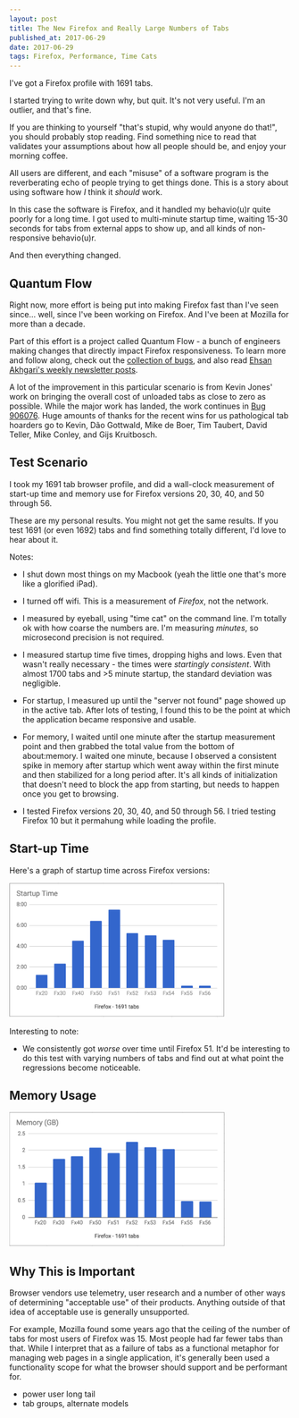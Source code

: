 ```yaml
---
layout: post
title: The New Firefox and Really Large Numbers of Tabs
published_at: 2017-06-29
date: 2017-06-29
tags: Firefox, Performance, Time Cats
---
```


I've got a Firefox profile with 1691 tabs.

I started trying to write down why, but quit. It's not very useful. I'm an outlier, and that's fine.

If you are thinking to yourself "that's stupid, why would anyone do that!", you should probably stop reading. Find something nice to read that validates your assumptions about how all people should be, and enjoy your morning coffee.

All users are different, and each "misuse" of a software program is the reverberating echo of people trying to get things done. This is a story about using software how *I* think it *should* work.

In this case the software is Firefox, and it handled my behavio(u)r quite poorly for a long time. I got used to multi-minute startup time, waiting 15-30 seconds for tabs from external apps to show up, and all kinds of non-responsive behavio(u)r.

And then everything changed.

## Quantum Flow

Right now, more effort is being put into making Firefox fast than I've seen since... well, since I've been working on Firefox. And I've been at Mozilla for more than a decade.

Part of this effort is a project called Quantum Flow - a bunch of engineers making changes that directly impact Firefox responsiveness.
To learn more and follow along, check out the [collection of bugs](), and also read [Ehsan Akhgari's weekly newsletter posts](https://ehsanakhgari.org/tag/quantumflow).

A lot of the improvement in this particular scenario is from Kevin Jones' work on bringing the overall cost of unloaded tabs as close to zero as possible.
While the major work has landed, the work continues in [Bug 906076](https://bugzilla.mozilla.org/show_bug.cgi?id=906076).
Huge amounts of thanks for the recent wins for us pathological tab hoarders go to Kevin, Dão Gottwald, Mike de Boer, Tim Taubert, David Teller, Mike Conley, and Gijs Kruitbosch.

## Test Scenario

I took my 1691 tab browser profile, and did a wall-clock measurement of start-up time and memory use for Firefox versions 20, 30, 40, and 50 through 56.

These are my personal results. You might not get the same results. If you test 1691 (or even 1692) tabs and find something totally different, I'd love to hear about it.

Notes:

* I shut down most things on my Macbook (yeah the little one that's more like a glorified iPad).

* I turned off wifi. This is a measurement of *Firefox*, not the network.

* I measured by eyeball, using "time cat" on the command line. I'm totally ok with how coarse the numbers are. I'm measuring *minutes*, so microsecond precision is not required.

* I measured startup time five times, dropping highs and lows. Even that wasn't really necessary - the times were *startingly consistent*. With almost 1700 tabs and >5 minute startup, the standard deviation was negligible.

* For startup, I measured up until the "server not found" page showed up in the active tab. After lots of testing, I found this to be the point at which the application became responsive and usable.

* For memory, I waited until one minute after the startup measurement point and then grabbed the total value from the bottom of about:memory. I waited one minute, because I observed a consistent spike in memory after startup which went away within the first minute and then stabilized for a long period after. It's all kinds of initialization that doesn't need to block the app from starting, but needs to happen once you get to browsing.

* I tested Firefox versions 20, 30, 40, and 50 through 56. I tried testing Firefox 10 but it permahung while loading the profile.

## Start-up Time

Here's a graph of startup time across Firefox versions:

<img src="startup.png" style="height: 15rem;">

Interesting to note:

* We consistently got *worse* over time until Firefox 51. It'd be interesting to do this test with varying numbers of tabs and find out at what point the regressions become noticeable.

## Memory Usage

<img src="memory.png" style="height: 15rem;">


## Why This is Important

Browser vendors use telemetry, user research and a number of other ways of determining "acceptable use" of their products. Anything outside of that idea of acceptable use is generally unsupported.

For example, Mozilla found some years ago that the ceiling of the number of tabs for most users of Firefox was 15. Most people had far fewer tabs than that. While I interpret that as a failure of tabs as a functional metaphor for managing web pages in a single application, it's generally been used a functionality scope for what the browser should support and be performant for.


* power user long tail
* tab groups, alternate models



